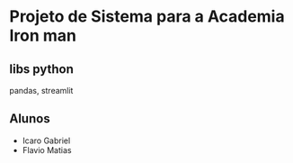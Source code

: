 # Projeto de Sistema para a Academia **Iron man**
## libs python
pandas, streamlit

## Alunos
- Icaro Gabriel
- Flavio Matias
